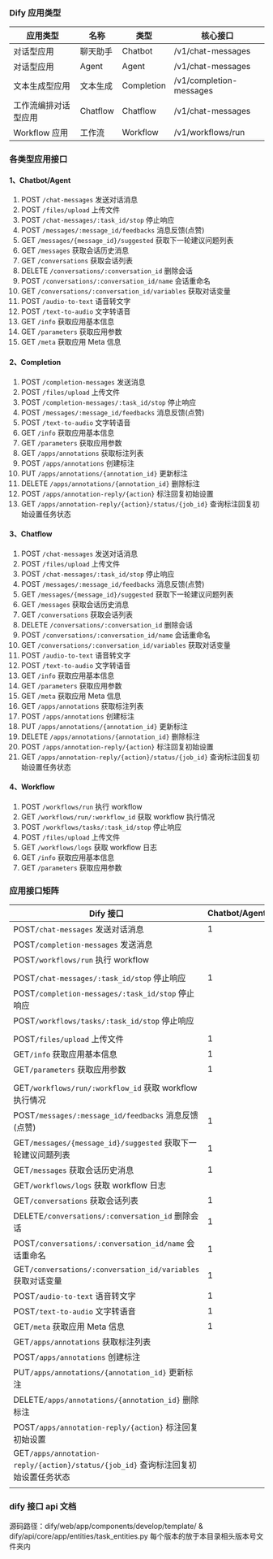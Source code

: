### Dify 应用类型


| 应用类型             | 名称     | 类型       | 核心接口                |
| -------------------- | -------- | ---------- | ----------------------- |
| 对话型应用           | 聊天助手 | Chatbot    | /v1/chat-messages       |
| 对话型应用           | Agent    | Agent      | /v1/chat-messages       |
| 文本生成型应用       | 文本生成 | Completion | /v1/completion-messages |
| 工作流编排对话型应用 | Chatflow | Chatflow   | /v1/chat-messages       |
| Workflow 应用        | 工作流   | Workflow   | /v1/workflows/run       |

### 各类型应用接口

#### 1、Chatbot/Agent

1. POST `/chat-messages` 发送对话消息
2. POST `/files/upload` 上传文件
3. POST `/chat-messages/:task_id/stop` 停止响应
4. POST `/messages/:message_id/feedbacks` 消息反馈(点赞)
5. GET `/messages/{message_id}/suggested` 获取下一轮建议问题列表
6. GET `/messages` 获取会话历史消息
7. GET `/conversations` 获取会话列表
8. DELETE `/conversations/:conversation_id` 删除会话
9. POST `/conversations/:conversation_id/name` 会话重命名
10. GET `/conversations/:conversation_id/variables` 获取对话变量
11. POST `/audio-to-text` 语音转文字
12. POST `/text-to-audio` 文字转语音
13. GET `/info` 获取应用基本信息
14. GET `/parameters` 获取应用参数
15. GET `/meta` 获取应用 Meta 信息

#### 2、Completion

1. POST `/completion-messages` 发送消息
2. POST `/files/upload` 上传文件
3. POST `/completion-messages/:task_id/stop` 停止响应
4. POST `/messages/:message_id/feedbacks` 消息反馈(点赞)
5. POST `/text-to-audio` 文字转语音
6. GET `/info` 获取应用基本信息
7. GET `/parameters` 获取应用参数
8. GET `/apps/annotations` 获取标注列表
9. POST `/apps/annotations` 创建标注
10. PUT `/apps/annotations/{annotation_id}` 更新标注
11. DELETE `/apps/annotations/{annotation_id}` 删除标注
12. POST `/apps/annotation-reply/{action}` 标注回复初始设置
13. GET `/apps/annotation-reply/{action}/status/{job_id}` 查询标注回复初始设置任务状态

#### 3、Chatflow

1. POST `/chat-messages` 发送对话消息
2. POST `/files/upload` 上传文件
3. POST `/chat-messages/:task_id/stop` 停止响应
4. POST `/messages/:message_id/feedbacks` 消息反馈(点赞)
5. GET `/messages/{message_id}/suggested` 获取下一轮建议问题列表
6. GET `/messages` 获取会话历史消息
7. GET `/conversations` 获取会话列表
8. DELETE `/conversations/:conversation_id` 删除会话
9. POST `/conversations/:conversation_id/name` 会话重命名
10. GET `/conversations/:conversation_id/variables` 获取对话变量
11. POST `/audio-to-text` 语音转文字
12. POST `/text-to-audio` 文字转语音
13. GET `/info` 获取应用基本信息
14. GET `/parameters` 获取应用参数
15. GET `/meta` 获取应用 Meta 信息
16. GET `/apps/annotations` 获取标注列表
17. POST `/apps/annotations` 创建标注
18. PUT `/apps/annotations/{annotation_id}` 更新标注
19. DELETE `/apps/annotations/{annotation_id}` 删除标注
20. POST `/apps/annotation-reply/{action}` 标注回复初始设置
21. GET `/apps/annotation-reply/{action}/status/{job_id}` 查询标注回复初始设置任务状态

#### 4、Workflow

1. POST `/workflows/run` 执行 workflow
2. GET `/workflows/run/:workflow_id` 获取 workflow 执行情况
3. POST `/workflows/tasks/:task_id/stop` 停止响应
4. POST `/files/upload` 上传文件
5. GET `/workflows/logs` 获取 workflow 日志
6. GET `/info` 获取应用基本信息
7. GET `/parameters` 获取应用参数

### 应用接口矩阵


| Dify 接口                                                                         | Chatbot/Agent | Completion | Chatflow | Workflow | SDK 对应函数                         |
| --------------------------------------------------------------------------------- | ------------- | ---------- | -------- | -------- | ------------------------------------ |
| POST`/chat-messages` 发送对话消息                                                 | 1             |            | 1        |          | Run/RunBlock                         |
| POST`/completion-messages` 发送消息                                               |               | 1          |          |          |                                      |
| POST`/workflows/run` 执行 workflow                                                |               |            |          | 1        |                                      |
|                                                                                   |               |            |          |          |                                      |
| POST`/chat-messages/:task_id/stop` 停止响应                                       | 1             |            | 1        |          | Stop                                 |
| POST`/completion-messages/:task_id/stop` 停止响应                                 |               | 1          |          |          |                                      |
| POST`/workflows/tasks/:task_id/stop` 停止响应                                     |               |            |          | 1        |                                      |
|                                                                                   |               |            |          |          |                                      |
| POST`/files/upload` 上传文件                                                      | 1             | 1          | 1        | 1        | UploadFile                           |
| GET`/info` 获取应用基本信息                                                       | 1             | 1          | 1        | 1        | AppInfo                              |
| GET`/parameters` 获取应用参数                                                     | 1             | 1          | 1        | 1        | AppParameter                         |
|                                                                                   |               |            |          |          |                                      |
| GET`/workflows/run/:workflow_id` 获取 workflow 执行情况                           |               |            |          | 1        | Status                               |
| POST`/messages/:message_id/feedbacks` 消息反馈(点赞)                              | 1             | 1          | 1        |          | MsgFeedback                          |
| GET`/messages/{message_id}/suggested` 获取下一轮建议问题列表                      | 1             |            | 1        |          | SuggestQuestionList                  |
| GET`/messages` 获取会话历史消息                                                   | 1             |            | 1        |          | History/HistoryPro                   |
| GET`/workflows/logs` 获取 workflow 日志                                           |               |            |          | 1        | Logs                                 |
| GET`/conversations` 获取会话列表                                                  | 1             |            | 1        |          | ConversationList/ConversationListPro |
| DELETE`/conversations/:conversation_id` 删除会话                                  | 1             |            | 1        |          | ConversationDel                      |
| POST`/conversations/:conversation_id/name` 会话重命名                             | 1             |            | 1        |          | ConversationRename                   |
| GET`/conversations/:conversation_id/variables` 获取对话变量                       | 1             |            | 1        |          | ConversationVars                     |
| POST`/audio-to-text` 语音转文字                                                   | 1             |            | 1        |          | AudioToText                          |
| POST`/text-to-audio` 文字转语音                                                   | 1             | 1          | 1        |          | TextToAudio                          |
| GET`/meta` 获取应用 Meta 信息                                                     | 1             |            | 1        |          | AppMeta                              |
| GET`/apps/annotations` 获取标注列表                                               |               | 1          | 1        |          | AnnotationList                       |
| POST`/apps/annotations` 创建标注                                                  |               | 1          | 1        |          | AnnotationCreate                     |
| PUT`/apps/annotations/{annotation_id}` 更新标注                                   |               | 1          | 1        |          | AnnotationUpdate                     |
| DELETE`/apps/annotations/{annotation_id}` 删除标注                                |               | 1          | 1        |          | AnnotationDel                        |
| POST`/apps/annotation-reply/{action}` 标注回复初始设置                            |               | 1          | 1        |          | AnnotationReplySetting               |
| GET`/apps/annotation-reply/{action}/status/{job_id}` 查询标注回复初始设置任务状态 |               | 1          | 1        |          | AnnotationReplySettingJobStatus      |
|                                                                                   |               |            |          |          |                                      |

### dify 接口 api 文档

源码路径：dify/web/app/components/develop/template/ & dify/api/core/app/entities/task_entities.py
每个版本的放于本目录相头版本号文件夹内
